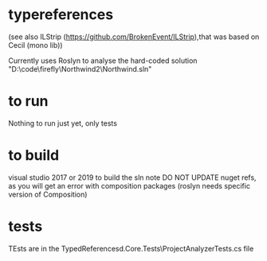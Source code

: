 # typereferences

(see also ILStrip (https://github.com/BrokenEvent/ILStrip),that was based on Cecil (mono lib))

Currently uses Roslyn to analyse the hard-coded solution "D:\code\firefly\Northwind2\Northwind.sln"

# to run

Nothing to run just yet, only tests

# to build

visual studio 2017 or 2019 to build the sln
note DO NOT UPDATE nuget refs, as you will get an error with composition packages (roslyn needs specific version of Composition)

# tests

TEsts are in the TypedReferencesd.Core.Tests\ProjectAnalyzerTests.cs file
